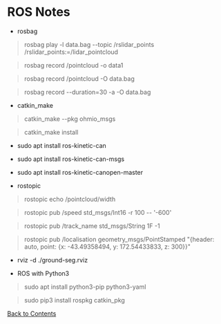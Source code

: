 # ROS Notes

* rosbag
> rosbag  play  -l  data.bag  --topic  /rslidar_points  /rslidar_points:=/lidar_pointcloud

> rosbag  record  /pointcloud  -o  data1

> rosbag  record  /pointcloud  -O  data.bag

> rosbag  record  --duration=30  -a  -O  data.bag

* catkin_make
> catkin_make  --pkg  ohmio_msgs

> catkin_make install

* sudo  apt  install  ros-kinetic-can
* sudo  apt  install  ros-kinetic-can-msgs
* sudo  apt  install  ros-kinetic-canopen-master

* rostopic
> rostopic  echo  /pointcloud/width

> rostopic pub /speed std_msgs/Int16 -r 100 -- '-600'

> rostopic pub /track_name std_msgs/String 1F -1

> rostopic pub /localisation geometry_msgs/PointStamped "{header: auto, point: {x: -43.49358494, y: 172.54433833, z: 300}}"

* rviz -d ./ground-seg.rviz

* ROS with Python3
> sudo apt install python3-pip python3-yaml

> sudo pip3 install rospkg catkin_pkg

[Back to Contents](./README.md)
